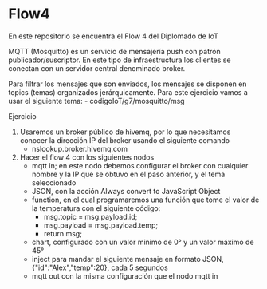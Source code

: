 # Flow4
En este repositorio se encuentra el Flow 4 del Diplomado de IoT

MQTT (Mosquitto) es un servicio de mensajería push con patrón publicador/suscriptor. En este tipo de infraestructura  los clientes se conectan con un servidor central denominado broker.

Para filtrar los mensajes que son enviados, los mensajes se disponen en topics (temas) organizados jerárquicamente. Para este ejercicio vamos a usar el siguiente tema:
	- codigoIoT/g7/mosquitto/msg
	
Ejercicio
1. Usaremos un broker público de hivemq, por lo que necesitamos conocer la dirección IP del broker usando el siguiente comando
	- nslookup.broker.hivemq.com
2. Hacer el flow 4 con los siguientes nodos
	- mqtt in; en este nodo debemos configurar el broker con cualquier nombre y la IP que se obtuvo en el paso anterior, y el tema seleccionado
	- JSON, con la acción Always convert to JavaScript Object
	- function, en el cual programaremos una función que tome el valor de la temperatura con el siguiente código:
		- msg.topic = msg.payload.id;
		- msg.payload = msg.payload.temp;
		- return msg;
	- chart, configurado con un valor minimo de 0° y un valor máximo de 45°
	- inject para mandar el siguiente mensaje en formato JSON, {"id":"Alex","temp":20}, cada 5 segundos
	- mqtt out con la misma configuración que el nodo mqtt in

